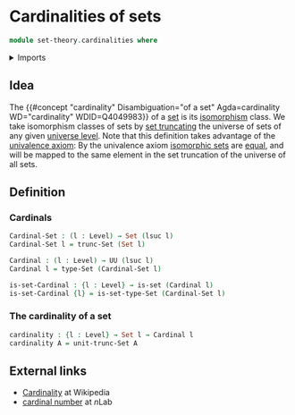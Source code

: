 # Cardinalities of sets

```agda
module set-theory.cardinalities where
```

<details><summary>Imports</summary>

```agda
open import foundation.equivalences
open import foundation.functoriality-propositional-truncation
open import foundation.identity-types
open import foundation.mere-equivalences
open import foundation.set-truncations
open import foundation.sets
open import foundation.universe-levels
```

</details>

## Idea

The
{{#concept "cardinality" Disambiguation="of a set" Agda=cardinality WD="cardinality" WDID=Q4049983}}
of a [set](foundation-core.sets.md) is its
[isomorphism](category-theory.isomorphisms-in-categories.md) class. We take
isomorphism classes of sets by [set truncating](foundation.set-truncations.md)
the universe of sets of any given
[universe level](foundation.universe-levels.md). Note that this definition takes
advantage of the [univalence axiom](foundation.univalence.md): By the univalence
axiom [isomorphic sets](foundation.isomorphisms-of-sets.md) are
[equal](foundation-core.identity-types.md), and will be mapped to the same
element in the set truncation of the universe of all sets.

## Definition

### Cardinals

```agda
Cardinal-Set : (l : Level) → Set (lsuc l)
Cardinal-Set l = trunc-Set (Set l)

Cardinal : (l : Level) → UU (lsuc l)
Cardinal l = type-Set (Cardinal-Set l)

is-set-Cardinal : {l : Level} → is-set (Cardinal l)
is-set-Cardinal {l} = is-set-type-Set (Cardinal-Set l)
```

### The cardinality of a set

```agda
cardinality : {l : Level} → Set l → Cardinal l
cardinality A = unit-trunc-Set A
```

## External links

- [Cardinality](https://en.wikipedia.org/wiki/Cardinality) at Wikipedia
- [cardinal number](https://ncatlab.org/nlab/show/cardinal+number) at $n$Lab
